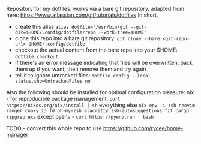Repository for my dotfiles. works via a bare git repository, adapted from here: https://www.atlassian.com/git/tutorials/dotfiles
In short, 
* create this alias `alias dotfile="/usr/bin/git --git-dir=$HOME/.config/dotfile/repo --work-tree=$HOME"` 
* clone this repo into a bare git repository: `git clone --bare <git-repo-url> $HOME/.config/dotfile`
* checkout the actual content from the bare repo into your $HOME: `dotfile checkout`
* if there's an error message indicating that files will be overwritten, back them up if you want, then remove them and try again
* tell it to ignore untracked files: `dotfile config --local status.showUntrackedFiles no`

Also the following should be installed for optimal configuration pleasure:
nix - for reproducible package management: `curl https://nixos.org/nix/install | sh`
everything else `nix-env -i zsh neovim ranger conky i3 fd oh-my-zsh alacritty zsh-autosuggestions fzf cargo ripgrep exa`
except pyenv - `curl https://pyenv.run | bash`

TODO - convert this whole repo to use https://github.com/rycee/home-manager
